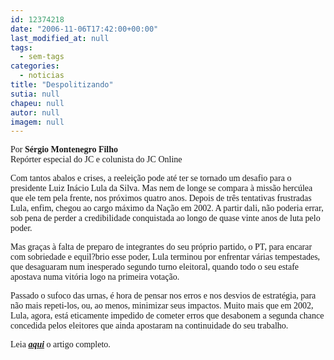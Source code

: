 ```yaml
---
id: 12374218
date: "2006-11-06T17:42:00+00:00"
last_modified_at: null
tags:
  - sem-tags
categories:
  - noticias
title: "Despolitizando"
sutia: null
chapeu: null
autor: null
imagem: null
---
```

<p><P><FONT face=Verdana>Por <STRONG>Sérgio Montenegro Filho</STRONG><BR>Repórter especial do JC e colunista do JC Online</FONT></P></p>
<p><P><FONT face=Verdana>Com tantos abalos e crises, a reeleição pode até ter se tornado um desafio para o presidente Luiz Inácio Lula da Silva. Mas nem de longe se compara à missão hercúlea que ele tem pela frente, nos próximos quatro anos. Depois de três tentativas frustradas Lula, enfim, chegou ao cargo máximo da Nação em 2002. A partir dali, não poderia errar, sob pena de perder a credibilidade conquistada ao longo de quase vinte anos de luta pelo poder.</FONT></P></p>
<p><P><FONT face=Verdana>Mas graças à falta de preparo de integrantes do seu próprio partido, o PT, para encarar com sobriedade e equil?brio esse poder, Lula terminou por enfrentar várias tempestades, que desaguaram num inesperado segundo turno eleitoral, quando todo o seu estafe apostava numa vitória logo na primeira votação.</FONT></P></p>
<p><P><FONT face=Verdana>Passado o sufoco das urnas, é hora de pensar nos erros e nos desvios de estratégia, para não mais repeti-los, ou, ao menos, minimizar seus impactos. Muito mais que em 2002, Lula, agora, está eticamente impedido de cometer erros que desabonem a segunda chance concedida pelos eleitores que ainda apostaram na continuidade do seu trabalho.</FONT></P></p>
<p><P><FONT face=Verdana>Leia&nbsp;<STRONG><EM><A href=\"https://jc3.uol.com.br/2006/11/06/not_123337.php\" target=_blank>aqui</A></EM></STRONG> o artigo completo.</FONT></P> </p>
